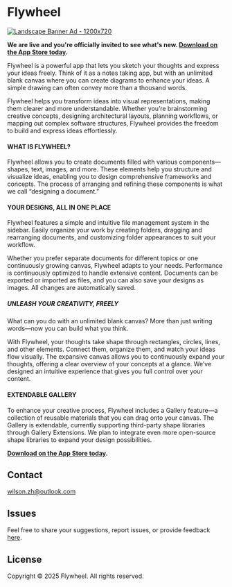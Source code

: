 Flywheel
========
[![Landscape Banner Ad - 1200x720](https://github.com/user-attachments/assets/393a94b6-ee54-44e8-8184-2c60187c2494)](https://apps.apple.com/us/app/id6741500383)

**We are live and you're officially invited to see what's new. [Download on the App Store today](https://apps.apple.com/us/app/id6741500383).**

Flywheel is a powerful app that lets you sketch your thoughts and express your ideas freely. Think of it as a notes taking app, but with an unlimited blank canvas where you can create diagrams to enhance your ideas. A simple drawing can often convey more than a thousand words.

Flywheel helps you transform ideas into visual representations, making them clearer and more understandable. Whether you’re brainstorming creative concepts, designing architectural layouts, planning workflows, or mapping out complex software structures, Flywheel provides the freedom to build and express ideas effortlessly.

#### WHAT IS FLYWHEEL?

Flywheel allows you to create documents filled with various components—shapes, text, images, and more. These elements help you structure and visualize ideas, enabling you to design comprehensive frameworks and concepts. The process of arranging and refining these components is what we call “designing a document.”

#### YOUR DESIGNS, ALL IN ONE PLACE

Flywheel features a simple and intuitive file management system in the sidebar. Easily organize your work by creating folders, dragging and rearranging documents, and customizing folder appearances to suit your workflow.

Whether you prefer separate documents for different topics or one continuously growing canvas, Flywheel adapts to your needs. Performance is continuously optimized to handle extensive content. Documents can be exported or imported as files, and you can also save your designs as images. All changes are automatically saved.

##### UNLEASH YOUR CREATIVITY, FREELY

What can you do with an unlimited blank canvas? More than just writing words—now you can build what you think.

With Flywheel, your thoughts take shape through rectangles, circles, lines, and other elements. Connect them, organize them, and watch your ideas flow visually. The expansive canvas allows you to continuously expand your thoughts, offering a clear overview of your concepts at a glance. We’ve designed an intuitive experience that gives you full control over your content.

#### EXTENDABLE GALLERY

To enhance your creative process, Flywheel includes a Gallery feature—a collection of reusable materials that you can drag onto your canvas. The Gallery is extendable, currently supporting third-party shape libraries through Gallery Extensions. We plan to integrate even more open-source shape libraries to expand your design possibilities.


**[Download on the App Store today](https://apps.apple.com/us/app/id6741500383).**

Contact
-------
wilson.zh@outlook.com

Issues
------
Feel free to share your suggestions, report issues, or provide feedback [here](https://github.com/flywheelapp/Flywheel/issues/new).

License
-------
Copyright © 2025 Flywheel. All rights reserved.
